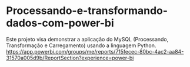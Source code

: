 # Processando-e-transformando-dados-com-power-bi
Este projeto visa demonstrar a aplicação do MySQL (Processando, Transformação e Carregamento) usando a linguagem Python. 
https://app.powerbi.com/groups/me/reports/715fecec-80bc-4ac2-aa84-31570a005d9b/ReportSection?experience=power-bi
